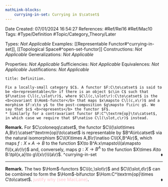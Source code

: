 ```yaml
---
mathLink-blocks:
    currying-in-set: Currying in $\catset$
---
```


<div class="topSpace"></div>

Date Created: 07/01/2024 16:54:27
References: #Ref/Rei16 #Ref/Mac10
Tags: #Type/Definition #Topic/Category_Theory/Later

Types: <i>Not Applicable</i>
Examples: [[Representable Functor#^currying-in-set]], [[Topological Space#^open-set-functor]]
Constructions: <i>Not Applicable</i>
Generalizations: <i>Not Applicable</i>

Properties: <i>Not Applicable</i>
Sufficiencies: <i>Not Applicable</i>
Equivalences: <i>Not Applicable</i>
Justifications: <i>Not Applicable</i>

``` ad-Definition
title: Definition.

Fix a locally-small category $C$. A functor $F:C\to\catset$ is said to be <b>representable</b> if there is an object $c\in C$ such that $F\natiso C\l(c,\slot\r)$, where $C\l(c,\slot\r):C\to\catset$ is the <b>covariant $\Hom$-functor</b> that maps $x\mapsto C\l(c,x\r)$ and a morphism $f:x\to y$ to the post-composition $g\mapsto f\circ g$. We say that $c$ <b>represents</b> the functor $F$.
* Similarly for a contravariant functor $F:C^\textrm{op}\to\catset$, in which case we require that $F\natiso C\l(\slot,c\r)$ instead.

```

<b>Remark.</b> For $C\coloneqq\catset$, the functor $C\l(\slot\times A,B\r):\catset^\textrm{op}\to\catset$ is representable by $B^A\in\catset$ via the natural isomorphism $C\l(X\times A,B\r)\natiso C\l(X,B^A\r)$, which maps $f:X\times A\to B$ to the function $X\to B^A:x\mapsto\l(a\mapsto f\l(x,a\r)\r)$ and, conversely, maps $g:X\to B^A$ to the function $X\times A\to B:\tpl{x,a}\to g\l(x\r)\l(a\r)$.<span style="float:right;">$\blacklozenge$</span> ^currying-in-set

---

<b>Remark.</b> The two $\Hom$-functors $C\l(c,\slot\r)$ and $C\l(\slot,d\r)$ can be combined to form the $\Hom$-bifunctor $\Hom:C^\textrm{op}\times C\to\catset$. <span style="color:pink">justify why (see MacLane)</span>.<span style="float:right;">$\blacklozenge$</span>
